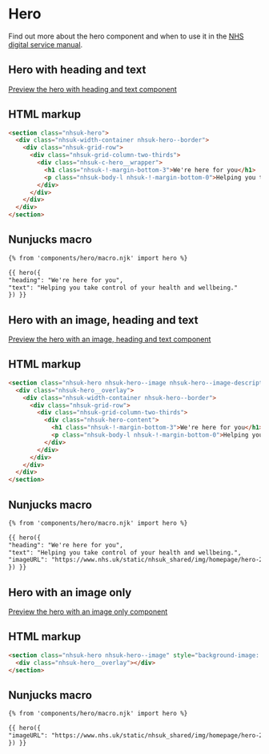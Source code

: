 # Hero

Find out more about the hero component and when to use it in the  [NHS digital service manual]().

## Hero with heading and text

[Preview the hero with heading and text component]()

## HTML markup

```html
<section class="nhsuk-hero">
  <div class="nhsuk-width-container nhsuk-hero--border">
    <div class="nhsuk-grid-row">
      <div class="nhsuk-grid-column-two-thirds">
        <div class="nhsuk-c-hero__wrapper">
          <h1 class="nhsuk-!-margin-bottom-3">We're here for you</h1>
          <p class="nhsuk-body-l nhsuk-!-margin-bottom-0">Helping you take control of your health and wellbeing.</p>
        </div>
      </div>
    </div>
  </div>
</section>
```

## Nunjucks macro

```html
{% from 'components/hero/macro.njk' import hero %}

{{ hero({
"heading": "We're here for you",
"text": "Helping you take control of your health and wellbeing."
}) }}
```

## Hero with an image, heading and text

[Preview the hero with an image, heading and text component]()

## HTML markup

```html
<section class="nhsuk-hero nhsuk-hero--image nhsuk-hero--image-description" style="background-image: URL('https://www.nhs.uk/static/nhsuk_shared/img/homepage/hero-2.jpg');">
  <div class="nhsuk-hero__overlay">
    <div class="nhsuk-width-container nhsuk-hero--border">
      <div class="nhsuk-grid-row">
        <div class="nhsuk-grid-column-two-thirds">
          <div class="nhsuk-hero-content">
            <h1 class="nhsuk-!-margin-bottom-3">We're here for you</h1>
            <p class="nhsuk-body-l nhsuk-!-margin-bottom-0">Helping you take control of your health and wellbeing.</p>
          </div>
        </div>
      </div>
    </div>
  </div>
</section>
```

## Nunjucks macro

```html
{% from 'components/hero/macro.njk' import hero %}

{{ hero({
"heading": "We're here for you",
"text": "Helping you take control of your health and wellbeing.",
"imageURL": "https://www.nhs.uk/static/nhsuk_shared/img/homepage/hero-2.jpg"
}) }}
```

## Hero with an image only

[Preview the hero with an image only component]()

## HTML markup

```html
<section class="nhsuk-hero nhsuk-hero--image" style="background-image: URL('https://www.nhs.uk/static/nhsuk_shared/img/homepage/hero-2.jpg');">
  <div class="nhsuk-hero__overlay"></div>
</section>
```

## Nunjucks macro

```html
{% from 'components/hero/macro.njk' import hero %}

{{ hero({
"imageURL": "https://www.nhs.uk/static/nhsuk_shared/img/homepage/hero-2.jpg"
}) }}
```

